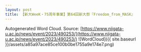 ```yaml
---
layout: post
title: 【新大WeeK・75周年事業】第64回新大祭『Freedom_from_MASK』
---
```

Autogenerated Word Cloud.
Source\: [https://www.niigata-u.ac.jp/news/event/2023/490253/](https://www.niigata-u.ac.jp/news/event/2023/490253/)
![WordCloud]({{ site.baseurl }}/assets/a85a97ace85ce100b0be1755a9e174e7.png)